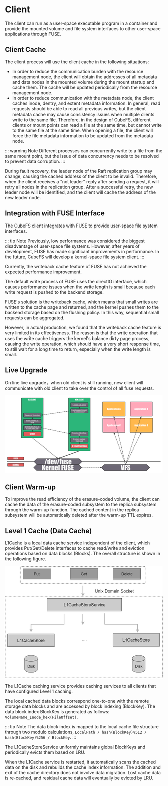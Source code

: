 # Client

The client can run as a user-space executable program in a container and provide the mounted volume and file system interfaces to other user-space applications through FUSE.

## Client Cache

The client process will use the client cache in the following situations:

- In order to reduce the communication burden with the resource management node, the client will obtain the addresses of all metadata and data nodes in the mounted volume during the mount startup and cache them. The cache will be updated periodically from the resource management node.
- In order to reduce communication with the metadata node, the client caches inode, dentry, and extent metadata information. In general, read requests should be able to read all previous writes, but the client metadata cache may cause consistency issues when multiple clients write to the same file. Therefore, in the design of CubeFS, different clients or mount points can read a file at the same time, but cannot write to the same file at the same time. When opening a file, the client will force the file metadata information to be updated from the metadata node.

::: warning Note
Different processes can concurrently write to a file from the same mount point, but the issue of data concurrency needs to be resolved to prevent data corruption.
:::

During fault recovery, the leader node of the Raft replication group may change, causing the cached address of the client to be invalid. Therefore, when the client receives a "not leader" reply after sending a request, it will retry all nodes in the replication group. After a successful retry, the new leader node will be identified, and the client will cache the address of the new leader node.

## Integration with FUSE Interface

The CubeFS client integrates with FUSE to provide user-space file system interfaces.

::: tip Note
Previously, low performance was considered the biggest disadvantage of user-space file systems. However, after years of development, FUSE has made significant improvements in performance. In the future, CubeFS will develop a kernel-space file system client.
:::

Currently, the writeback cache feature of FUSE has not achieved the expected performance improvement.

The default write process of FUSE uses the directIO interface, which causes performance issues when the write length is small because each write request is pushed to the backend storage.

FUSE's solution is the writeback cache, which means that small writes are written to the cache page and returned, and the kernel pushes them to the backend storage based on the flushing policy. In this way, sequential small requests can be aggregated.

However, in actual production, we found that the writeback cache feature is very limited in its effectiveness. The reason is that the write operation that uses the write cache triggers the kernel's balance dirty page process, causing the write operation, which should have a very short response time, to still wait for a long time to return, especially when the write length is small.

## Live Upgrade
On line live upgrade，when old client is still running, new client will communicate with old client to take over the control of all  fuse requests.

![LiveUpgrade](./pic/client-live-upgrade.png)

## Client Warm-up

To improve the read efficiency of the erasure-coded volume, the client can cache the data of the erasure-coded subsystem to the replica subsystem through the warm-up function. The cached content in the replica subsystem will be automatically deleted after the warm-up TTL expires.

## Level 1 Cache (Data Cache)

L1Cache is a local data cache service independent of the client, which provides Put/Get/Delete interfaces to cache read/write and eviction operations based on data blocks (Blocks). The overall structure is shown in the following figure.

![block cache](./pic/block-cache.png)

The L1Cache caching service provides caching services to all clients that have configured Level 1 caching.

The local cached data blocks correspond one-to-one with the remote storage data blocks and are accessed by block indexing (BlockKey). The data block index BlockKey is generated as follows: `VolumeName_Inode_hex(FileOffset)`.

::: tip Note
The data block index is mapped to the local cache file structure through two modulo calculations, `LocalPath / hash(BlockKey)%512 / hash(BlockKey)%256 / BlockKey`.
:::

The L1CacheStoreService uniformly maintains global BlockKeys and periodically evicts them based on LRU.

When the L1Cache service is restarted, it automatically scans the cached data on the disk and rebuilds the cache index information. The addition and exit of the cache directory does not involve data migration. Lost cache data is re-cached, and residual cache data will eventually be evicted by LRU.